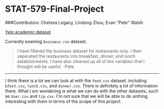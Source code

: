 STAT-579-Final-Project
======================

###Contributors:
Chelsea Legacy, Lindong Zhou, Evan "Pete" Walsh

[Yelp academic dataset](https://www.yelp.com/academic_dataset)

Currently examing ```business.csv``` dataset. 

>I have filtered the business dataset for restaurants only. I then seperated the restaurants into breakfast,
dinner, and lunch establishments. I have also cleaned up all of the variables that I thought will be useful.
-Pete

<hr>

I think there is a lot we can look at with the ```food.csv``` dataset, including ```bfast.csv```, ```lunch.csv```, and ```dinner.csv```. There is definitely a lot of information there. What I am wondering is what we can do with the other datasets, such as ```User.csv``` and ```tip.csv```. I'm not sure that we will be able to do anthing interesting with them in terms of the scope of this project.
